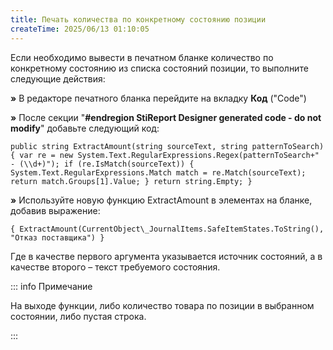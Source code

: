 ```yaml
---
title: Печать количества по конкретному состоянию позиции
createTime: 2025/06/13 01:10:05
---
```

Если необходимо вывести в печатном бланке количество по конкретному состоянию из списка состояний позиции, то выполните следующие действия:

**»** В редакторе печатного бланка перейдите на вкладку **Код** ("Code")

**»** После секции "**#endregion StiReport Designer generated code - do not modify**" добавьте следующий код:

```:no-line-numbers
public string ExtractAmount(string sourceText, string patternToSearch) { var re = new System.Text.RegularExpressions.Regex(patternToSearch+" - (\\d+)"); if (re.IsMatch(sourceText)) { System.Text.RegularExpressions.Match match = re.Match(sourceText); return match.Groups[1].Value; } return string.Empty; }
```

**»** Используйте новую функцию ExtractAmount в элементах на бланке, добавив выражение:

`{ ExtractAmount(CurrentObject\_JournalItems.SafeItemStates.ToString(), "Отказ поставщика") }`

Где в качестве первого аргумента указывается источник состояний, а в качестве второго – текст требуемого состояния.

::: info Примечание

На выходе функции, либо количество товара по позиции в выбранном состоянии, либо пустая строка.

:::